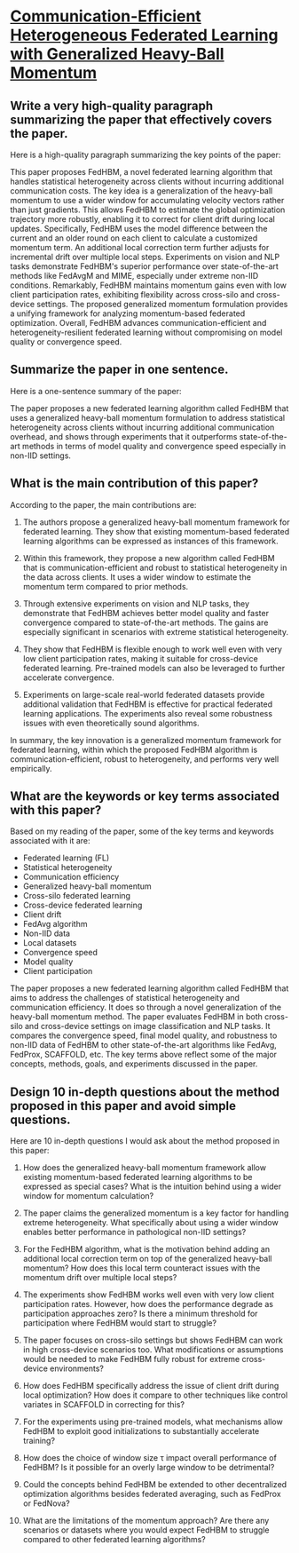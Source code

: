 # [Communication-Efficient Heterogeneous Federated Learning with   Generalized Heavy-Ball Momentum](https://arxiv.org/abs/2311.18578)

## Write a very high-quality paragraph summarizing the paper that effectively covers the paper.

 Here is a high-quality paragraph summarizing the key points of the paper:

This paper proposes FedHBM, a novel federated learning algorithm that handles statistical heterogeneity across clients without incurring additional communication costs. The key idea is a generalization of the heavy-ball momentum to use a wider window for accumulating velocity vectors rather than just gradients. This allows FedHBM to estimate the global optimization trajectory more robustly, enabling it to correct for client drift during local updates. Specifically, FedHBM uses the model difference between the current and an older round on each client to calculate a customized momentum term. An additional local correction term further adjusts for incremental drift over multiple local steps. Experiments on vision and NLP tasks demonstrate FedHBM's superior performance over state-of-the-art methods like FedAvgM and MIME, especially under extreme non-IID conditions. Remarkably, FedHBM maintains momentum gains even with low client participation rates, exhibiting flexibility across cross-silo and cross-device settings. The proposed generalized momentum formulation provides a unifying framework for analyzing momentum-based federated optimization. Overall, FedHBM advances communication-efficient and heterogeneity-resilient federated learning without compromising on model quality or convergence speed.


## Summarize the paper in one sentence.

 Here is a one-sentence summary of the paper:

The paper proposes a new federated learning algorithm called FedHBM that uses a generalized heavy-ball momentum formulation to address statistical heterogeneity across clients without incurring additional communication overhead, and shows through experiments that it outperforms state-of-the-art methods in terms of model quality and convergence speed especially in non-IID settings.


## What is the main contribution of this paper?

 According to the paper, the main contributions are:

1. The authors propose a generalized heavy-ball momentum framework for federated learning. They show that existing momentum-based federated learning algorithms can be expressed as instances of this framework. 

2. Within this framework, they propose a new algorithm called FedHBM that is communication-efficient and robust to statistical heterogeneity in the data across clients. It uses a wider window to estimate the momentum term compared to prior methods.

3. Through extensive experiments on vision and NLP tasks, they demonstrate that FedHBM achieves better model quality and faster convergence compared to state-of-the-art methods. The gains are especially significant in scenarios with extreme statistical heterogeneity.

4. They show that FedHBM is flexible enough to work well even with very low client participation rates, making it suitable for cross-device federated learning. Pre-trained models can also be leveraged to further accelerate convergence.

5. Experiments on large-scale real-world federated datasets provide additional validation that FedHBM is effective for practical federated learning applications. The experiments also reveal some robustness issues with even theoretically sound algorithms.

In summary, the key innovation is a generalized momentum framework for federated learning, within which the proposed FedHBM algorithm is communication-efficient, robust to heterogeneity, and performs very well empirically.


## What are the keywords or key terms associated with this paper?

 Based on my reading of the paper, some of the key terms and keywords associated with it are:

- Federated learning (FL)
- Statistical heterogeneity
- Communication efficiency 
- Generalized heavy-ball momentum
- Cross-silo federated learning
- Cross-device federated learning
- Client drift
- FedAvg algorithm
- Non-IID data
- Local datasets
- Convergence speed
- Model quality
- Client participation

The paper proposes a new federated learning algorithm called FedHBM that aims to address the challenges of statistical heterogeneity and communication efficiency. It does so through a novel generalization of the heavy-ball momentum method. The paper evaluates FedHBM in both cross-silo and cross-device settings on image classification and NLP tasks. It compares the convergence speed, final model quality, and robustness to non-IID data of FedHBM to other state-of-the-art algorithms like FedAvg, FedProx, SCAFFOLD, etc. The key terms above reflect some of the major concepts, methods, goals, and experiments discussed in the paper.


## Design 10 in-depth questions about the method proposed in this paper and avoid simple questions.

 Here are 10 in-depth questions I would ask about the method proposed in this paper:

1) How does the generalized heavy-ball momentum framework allow existing momentum-based federated learning algorithms to be expressed as special cases? What is the intuition behind using a wider window for momentum calculation?

2) The paper claims the generalized momentum is a key factor for handling extreme heterogeneity. What specifically about using a wider window enables better performance in pathological non-IID settings?

3) For the FedHBM algorithm, what is the motivation behind adding an additional local correction term on top of the generalized heavy-ball momentum? How does this local term counteract issues with the momentum drift over multiple local steps?

4) The experiments show FedHBM works well even with very low client participation rates. However, how does the performance degrade as participation approaches zero? Is there a minimum threshold for participation where FedHBM would start to struggle? 

5) The paper focuses on cross-silo settings but shows FedHBM can work in high cross-device scenarios too. What modifications or assumptions would be needed to make FedHBM fully robust for extreme cross-device environments?

6) How does FedHBM specifically address the issue of client drift during local optimization? How does it compare to other techniques like control variates in SCAFFOLD in correcting for this?

7) For the experiments using pre-trained models, what mechanisms allow FedHBM to exploit good initializations to substantially accelerate training? 

8) How does the choice of window size τ impact overall performance of FedHBM? Is it possible for an overly large window to be detrimental?

9) Could the concepts behind FedHBM be extended to other decentralized optimization algorithms besides federated averaging, such as FedProx or FedNova?

10) What are the limitations of the momentum approach? Are there any scenarios or datasets where you would expect FedHBM to struggle compared to other federated learning algorithms?
